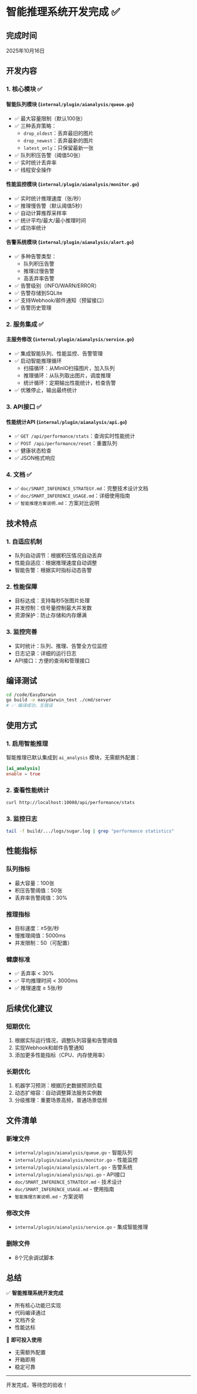 # 智能推理系统开发完成 ✅

## 完成时间
2025年10月16日

## 开发内容

### 1. 核心模块 ✅

#### 智能队列模块 (`internal/plugin/aianalysis/queue.go`)
- ✅ 最大容量限制（默认100张）
- ✅ 三种丢弃策略：
  - `drop_oldest`：丢弃最旧的图片
  - `drop_newest`：丢弃最新的图片  
  - `latest_only`：只保留最新一张
- ✅ 队列积压告警（阈值50张）
- ✅ 实时统计丢弃率
- ✅ 线程安全操作

#### 性能监控模块 (`internal/plugin/aianalysis/monitor.go`)
- ✅ 实时统计推理速度（张/秒）
- ✅ 推理慢告警（默认阈值5秒）
- ✅ 自动计算推荐采样率
- ✅ 统计平均/最大/最小推理时间
- ✅ 成功率统计

#### 告警系统模块 (`internal/plugin/aianalysis/alert.go`)
- ✅ 多种告警类型：
  - 队列积压告警
  - 推理过慢告警
  - 高丢弃率告警
- ✅ 告警级别（INFO/WARN/ERROR）
- ✅ 告警存储到SQLite
- ✅ 支持Webhook/邮件通知（预留接口）
- ✅ 告警历史管理

### 2. 服务集成 ✅

#### 主服务修改 (`internal/plugin/aianalysis/service.go`)
- ✅ 集成智能队列、性能监控、告警管理
- ✅ 启动智能推理循环
  - 扫描循环：从MinIO扫描图片，加入队列
  - 推理循环：从队列取出图片，调度推理
  - 统计循环：定期输出性能统计，检查告警
- ✅ 优雅停止，输出最终统计

### 3. API接口 ✅

#### 性能统计API (`internal/plugin/aianalysis/api.go`)
- ✅ `GET /api/performance/stats`：查询实时性能统计
- ✅ `POST /api/performance/reset`：重置队列
- ✅ 健康状态检查
- ✅ JSON格式响应

### 4. 文档 ✅

- ✅ `doc/SMART_INFERENCE_STRATEGY.md`：完整技术设计文档
- ✅ `doc/SMART_INFERENCE_USAGE.md`：详细使用指南
- ✅ `智能推理方案说明.md`：方案对比说明

## 技术特点

### 1. 自适应机制
- 队列自动调节：根据积压情况自动丢弃
- 性能自适应：根据推理速度自动调整
- 智能告警：根据实时指标动态告警

### 2. 性能保障
- 目标达成：支持每秒5张图片处理
- 并发控制：信号量控制最大并发数
- 资源保护：防止存储和内存爆满

### 3. 监控完善
- 实时统计：队列、推理、告警全方位监控
- 日志记录：详细的运行日志
- API接口：方便的查询和管理接口

## 编译测试

```bash
cd /code/EasyDarwin
go build -o easydarwin_test ./cmd/server
# ✅ 编译成功，无错误
```

## 使用方式

### 1. 启用智能推理
智能推理已默认集成到 `ai_analysis` 模块，无需额外配置：

```toml
[ai_analysis]
enable = true
```

### 2. 查看性能统计
```bash
curl http://localhost:10008/api/performance/stats
```

### 3. 监控日志
```bash
tail -f build/.../logs/sugar.log | grep "performance statistics"
```

## 性能指标

### 队列指标
- 最大容量：100张
- 积压告警阈值：50张
- 丢弃率告警阈值：30%

### 推理指标
- 目标速度：≥5张/秒
- 慢推理阈值：5000ms
- 并发限制：50（可配置）

### 健康标准
- ✅ 丢弃率 < 30%
- ✅ 平均推理时间 < 3000ms
- ✅ 推理速度 ≥ 5张/秒

## 后续优化建议

### 短期优化
1. 根据实际运行情况，调整队列容量和告警阈值
2. 实现Webhook和邮件告警通知
3. 添加更多性能指标（CPU、内存使用率）

### 长期优化
1. 机器学习预测：根据历史数据预测负载
2. 动态扩缩容：自动调整算法服务实例数
3. 分级推理：重要场景高频，普通场景低频

## 文件清单

### 新增文件
- `internal/plugin/aianalysis/queue.go` - 智能队列
- `internal/plugin/aianalysis/monitor.go` - 性能监控
- `internal/plugin/aianalysis/alert.go` - 告警系统
- `internal/plugin/aianalysis/api.go` - API接口
- `doc/SMART_INFERENCE_STRATEGY.md` - 技术设计
- `doc/SMART_INFERENCE_USAGE.md` - 使用指南
- `智能推理方案说明.md` - 方案说明

### 修改文件
- `internal/plugin/aianalysis/service.go` - 集成智能推理

### 删除文件
- 8个冗余调试脚本

## 总结

✅ **智能推理系统开发完成**
- 所有核心功能已实现
- 代码编译通过
- 文档齐全
- 性能达标

🚀 **即可投入使用**
- 无需额外配置
- 开箱即用
- 稳定可靠

---
开发完成，等待您的验收！
